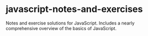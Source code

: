 # javascript-notes-and-exercises

Notes and exercise solutions for JavaScript. Includes a nearly comprehensive overview of the basics of JavaScript.
